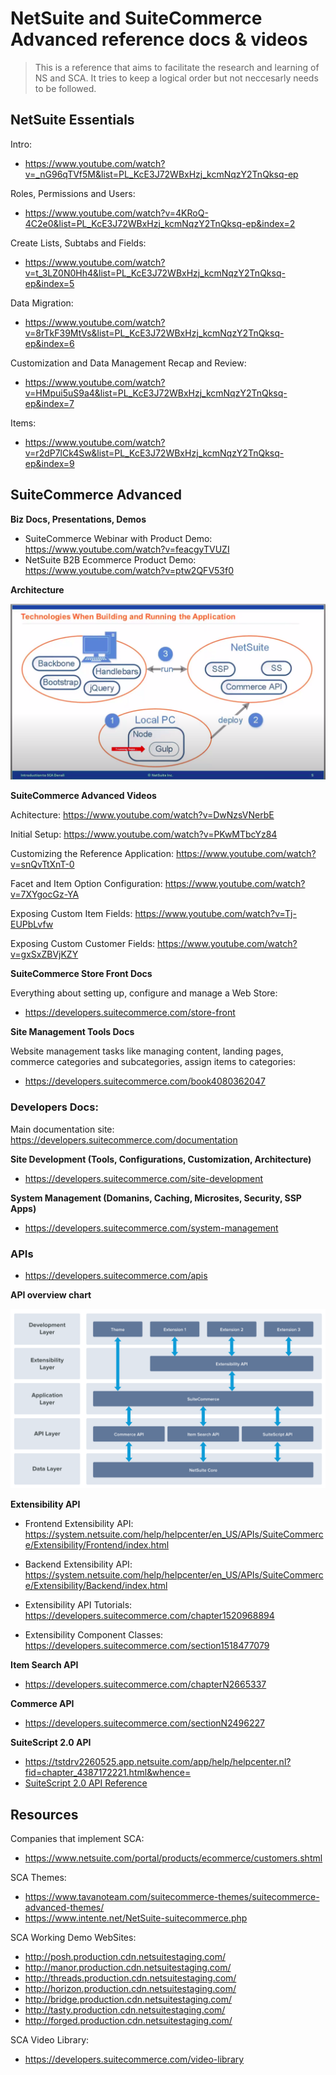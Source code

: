 # NetSuite and SuiteCommerce Advanced reference docs & videos

> This is a reference that aims to facilitate the research and learning of NS and SCA. It tries to keep a logical order but not neccesarly needs to be followed. 

## NetSuite Essentials
Intro:

- https://www.youtube.com/watch?v=_nG96qTVf5M&list=PL_KcE3J72WBxHzj_kcmNqzY2TnQksq-ep

Roles, Permissions and Users:

- https://www.youtube.com/watch?v=4KRoQ-4C2e0&list=PL_KcE3J72WBxHzj_kcmNqzY2TnQksq-ep&index=2

Create Lists, Subtabs and Fields:

- https://www.youtube.com/watch?v=t_3LZ0N0Hh4&list=PL_KcE3J72WBxHzj_kcmNqzY2TnQksq-ep&index=5

Data Migration:

- https://www.youtube.com/watch?v=8rTkF39MtVs&list=PL_KcE3J72WBxHzj_kcmNqzY2TnQksq-ep&index=6

Customization and Data Management Recap and Review:

- https://www.youtube.com/watch?v=HMpui5uS9a4&list=PL_KcE3J72WBxHzj_kcmNqzY2TnQksq-ep&index=7

Items:

- https://www.youtube.com/watch?v=r2dP7lCk4Sw&list=PL_KcE3J72WBxHzj_kcmNqzY2TnQksq-ep&index=9


## SuiteCommerce Advanced

**Biz Docs, Presentations, Demos**

- SuiteCommerce Webinar with Product Demo: https://www.youtube.com/watch?v=feacgyTVUZI
- NetSuite B2B Ecommerce Product Demo: https://www.youtube.com/watch?v=ptw2QFV53f0

**Architecture**

![SuiteCommerceAdvance-Architecture](https://github.com/eurekalabs-io/NS-SCA-docs/blob/master/assets/images/SuiteCommerceAdvance-Architecture.png)

**SuiteCommerce Advanced Videos**

Achitecture: https://www.youtube.com/watch?v=DwNzsVNerbE

Initial Setup: https://www.youtube.com/watch?v=PKwMTbcYz84

Customizing the Reference Application: https://www.youtube.com/watch?v=snQvTtXnT-0

Facet and Item Option Configuration: https://www.youtube.com/watch?v=7XYgocGz-YA

Exposing Custom Item Fields: https://www.youtube.com/watch?v=Tj-EUPbLvfw

Exposing Custom Customer Fields: https://www.youtube.com/watch?v=gxSxZBVjKZY

**SuiteCommerce Store Front Docs**

Everything about setting up, configure and manage a Web Store:

- https://developers.suitecommerce.com/store-front


**Site Management Tools Docs**

Website management tasks like managing content, landing pages, commerce categories and subcategories, assign items to categories:

- https://developers.suitecommerce.com/book4080362047



### Developers Docs:

Main documentation site: https://developers.suitecommerce.com/documentation

**Site Development (Tools, Configurations, Customization, Architecture)** 

- https://developers.suitecommerce.com/site-development

**System Management (Domanins, Caching, Microsites, Security, SSP Apps)**

- https://developers.suitecommerce.com/system-management


### APIs

- https://developers.suitecommerce.com/apis

**API overview chart**

![SuiteCommerce Advanced APIs Overview](https://github.com/eurekalabs-io/NS-SCA-docs/blob/master/assets/images/APIs-overview.png)

**Extensibility API**

- Frontend Extensibility API: https://system.netsuite.com/help/helpcenter/en_US/APIs/SuiteCommerce/Extensibility/Frontend/index.html

- Backend Extensibility API: https://system.netsuite.com/help/helpcenter/en_US/APIs/SuiteCommerce/Extensibility/Backend/index.html

- Extensibility API Tutorials: https://developers.suitecommerce.com/chapter1520968894

- Extensibility Component Classes: https://developers.suitecommerce.com/section1518477079

**Item Search API**

- https://developers.suitecommerce.com/chapterN2665337

**Commerce API**

- https://developers.suitecommerce.com/sectionN2496227

**SuiteScript 2.0 API**

- https://tstdrv2260525.app.netsuite.com/app/help/helpcenter.nl?fid=chapter_4387172221.html&whence=
- [SuiteScript 2.0 API Reference](https://github.com/eurekalabs-io/NS-SCA-docs/blob/master/assets/docs/NSAPI.pdf)

## Resources

Companies that implement SCA:

- https://www.netsuite.com/portal/products/ecommerce/customers.shtml

SCA Themes: 

- https://www.tavanoteam.com/suitecommerce-themes/suitecommerce-advanced-themes/
- https://www.intente.net/NetSuite-suitecommerce.php

SCA Working Demo WebSites:

- http://posh.production.cdn.netsuitestaging.com/
- http://manor.production.cdn.netsuitestaging.com/
- http://threads.production.cdn.netsuitestaging.com/
- http://horizon.production.cdn.netsuitestaging.com/
- http://bridge.production.cdn.netsuitestaging.com/
- http://tasty.production.cdn.netsuitestaging.com/
- http://forged.production.cdn.netsuitestaging.com/


SCA Video Library: 

- https://developers.suitecommerce.com/video-library


